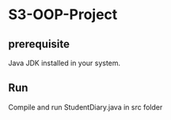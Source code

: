 # S3-OOP-Project

## prerequisite

Java JDK installed in your system. 

## Run
Compile and run StudentDiary.java in src folder
